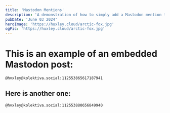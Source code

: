 ```yaml
---
title: 'Mastodon Mentions'
description: 'A demonstration of how to simply add a Mastodon mention to a blog post.'
pubDate: 'June 03 2024'
heroImage: 'https://huxley.cloud/arctic-fox.jpg'
ogPic: 'https://huxley.cloud/arctic-fox.jpg'
---
```


# This is an example of an embedded Mastodon post:

`@hvxley@kolektiva.social:112553865617187941`

## Here is another one:

`@hvxley@kolektiva.social:112553880656849940`
